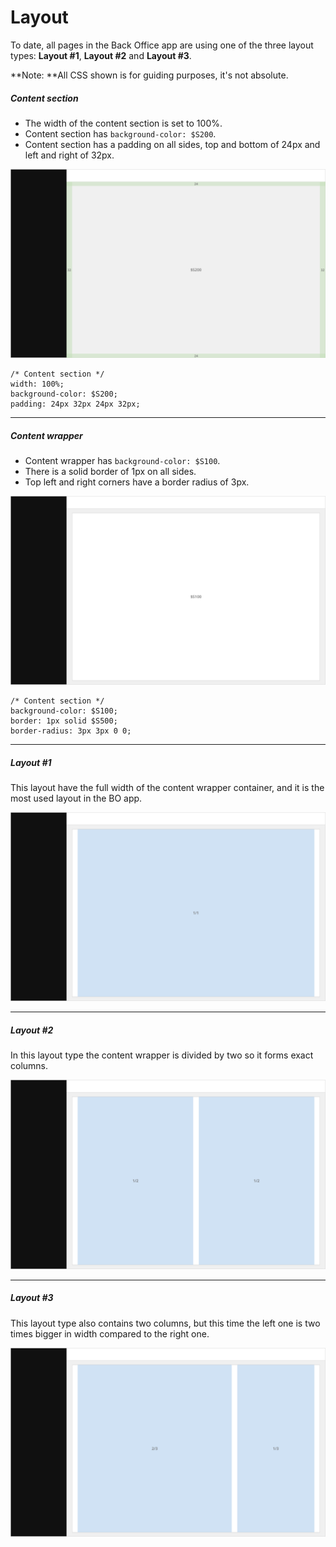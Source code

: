 # Layout

To date, all pages in the Back Office app are using one of the three layout types: **Layout \#1**, **Layout \#2** and **Layout \#3**.

**Note: **All CSS shown is for guiding purposes, it's not absolute.

##### Content section

* The width of the content section is set to 100%.
* Content section has `background-color: $S200`.
* Content section has a padding on all sides, top and bottom of 24px and left and right of 32px.

![](/assets/foundations/layout-content-section.png)

```
/* Content section */
width: 100%;
background-color: $S200;
padding: 24px 32px 24px 32px;
```

---

##### Content wrapper

* Content wrapper has `background-color: $S100`.
* There is a solid border of 1px on all sides.
* Top left and right corners have a border radius of 3px.

![](/assets/foundations/layout-content-wrapper.png)

```
/* Content section */
background-color: $S100;
border: 1px solid $S500;
border-radius: 3px 3px 0 0;
```

---

##### Layout \#1

This layout have the full width of the content wrapper container, and it is the most used layout in the BO app.

![](/assets/foundations/layout-layout-1.png)

---

##### Layout \#2

In this layout type the content wrapper is divided by two so it forms exact columns.

![](/assets/foundations/layout-layout-2.png)

---

##### Layout \#3

This layout type also contains two columns, but this time the left one is two times bigger in width compared to the right one.

![](/assets/foundations/layout-layout-3.png)

